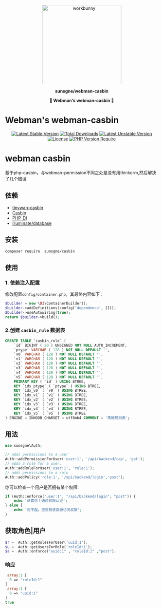 <div align="center">
<img width="260px" src="https://cdn.sunsgne.top/logo.png" alt="workbunny"></div>

**<p align="center">sunsgne/webman-casbin</p>**

**<p align="center">🐬 Webman's webman-casbin 🐬</p>**

# Webman's webman-casbin
<div align="center">

[![Latest Stable Version](http://poser.pugx.org/sunsgne/webman-casbin/v)](https://packagist.org/packages/sunsgne/casbin)
[![Total Downloads](http://poser.pugx.org/sunsgne/webman-casbin/downloads)](https://packagist.org/packages/sunsgne/casbin)
[![Latest Unstable Version](http://poser.pugx.org/sunsgne/webman-casbin/v/unstable)](https://packagist.org/packages/sunsgne/casbin)
[![License](http://poser.pugx.org/sunsgne/webman-casbin/license)](https://packagist.org/packages/sunsgne/casbin)
[![PHP Version Require](http://poser.pugx.org/sunsgne/webman-casbin/require/php)](https://packagist.org/packages/sunsgne/casbin)

</div>

# webman casbin

基于php-casbin，与webman-permission不同之处是没有用thinkorm,然后解决了几个错误
## 依赖
- [tinywan-casbin](https://github.com/php-casbin/webman-permission) 
- [Casbin](https://casbin.org)
- [PHP-DI](https://github.com/PHP-DI/PHP-DI)
- [illuminate/database](https://www.workerman.net/doc/webman/db/tutorial.html)

## 安装

```sh
composer require  sunsgne/casbin
```

## 使用

### 1. 依赖注入配置

修改配置`config/container.php`，其最终内容如下：

```php
$builder = new \DI\ContainerBuilder();
$builder->addDefinitions(config('dependence', []));
$builder->useAutowiring(true);
return $builder->build();
```

### 2.创建 `casbin_rule` 数据表
```sql
CREATE TABLE `casbin_rule` (
	`id` BIGINT ( 20 ) UNSIGNED NOT NULL AUTO_INCREMENT,
	`ptype` VARCHAR ( 128 ) NOT NULL DEFAULT '',
	`v0` VARCHAR ( 128 ) NOT NULL DEFAULT '',
	`v1` VARCHAR ( 128 ) NOT NULL DEFAULT '',
	`v2` VARCHAR ( 128 ) NOT NULL DEFAULT '',
	`v3` VARCHAR ( 128 ) NOT NULL DEFAULT '',
	`v4` VARCHAR ( 128 ) NOT NULL DEFAULT '',
	`v5` VARCHAR ( 128 ) NOT NULL DEFAULT '',
	PRIMARY KEY ( `id` ) USING BTREE,
	KEY `idx_ptype` ( `ptype` ) USING BTREE,
	KEY `idx_v0` ( `v0` ) USING BTREE,
	KEY `idx_v1` ( `v1` ) USING BTREE,
	KEY `idx_v2` ( `v2` ) USING BTREE,
	KEY `idx_v3` ( `v3` ) USING BTREE,
	KEY `idx_v4` ( `v4` ) USING BTREE,
    KEY `idx_v5` ( `v5` ) USING BTREE 
) ENGINE = INNODB CHARSET = utf8mb4 COMMENT = '策略规则表';
```
## 用法
```php
use sunsgne\Auth;

// adds permissions to a user
Auth::addPermissionForUser('user:1', '/api/backend/cap', 'get');
// adds a role for a user.
Auth::addRoleForUser('user:1', 'role:1');
// adds permissions to a rule
Auth::addPolicy('role:1', '/api/backend/login','post');
```

你可以检查一个用户是否拥有某个权限:

```php
if (Auth::enforce("user:1", "/api/backend/login", "post")) {
    echo '恭喜你！通过权限认证';
} else {
    echo '对不起，您没有该资源访问权限';
}
```
## 获取角色|用户
```php
$r =  Auth::getRolesForUser('uuid:1');
$u =  Auth::getUsersForRole('roleId:1');
$a =  Auth::enforce("uuid:1" , "roleId:1" ,"post");
```
### 响应
```php
 array:1 [
  0 => "roleId:1"
]
 array:1 [
  0 => "uuid:1"
]
true
```
